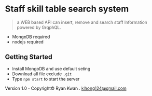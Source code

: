 # Staff skill table search system
> a WEB based API can insert, remove and search staff Information powered by GrqphQL.
* MongoDB required
* nodejs required
## Getting Started
* Install MongoDB and use default seting
* Download all file exclude `.git`
* Type `npm start` to start the server

Version 1.0 - Copyright© Ryan Kwan . klhong124@gmail.com
